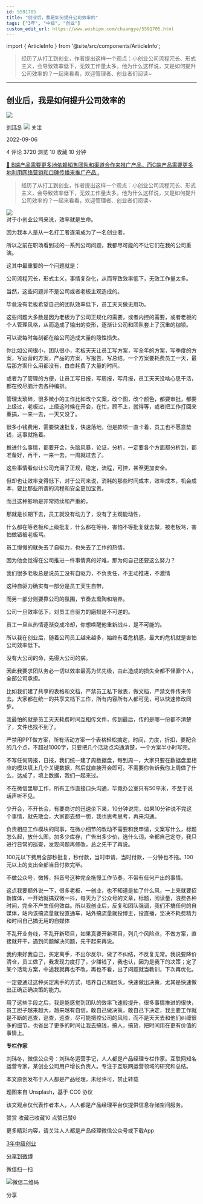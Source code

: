 ```yaml
---
id: 5591705
title: "创业后，我是如何提升公司效率的"
tags: ["3年", "中级", "创业"]
custom_edit_url: https://www.woshipm.com/chuangye/5591705.html
---
```

import { ArticleInfo } from '@site/src/components/ArticleInfo';

<ArticleInfo
    author="刘玮冬"
    authorLink="https://www.woshipm.com/u/55434"
    published="2022-09-06"
    views={3720}
    comments={4}
    collects={10}
/>

> 经历了从打工到创业，作者提出这样一个观点：小创业公司流程冗长、形式主义，会导致效率低下，无效工作量太多。他为什么这样说，又是如何提升公司效率的？一起来看看，欢迎管理者、创业者们阅读~

---

## 创业后，我是如何提升公司效率的

[![](https://image.woshipm.com/wp-files/2015/10/66662.jpg!/both/72x72)](https://www.woshipm.com/u/55434)

[刘玮冬](https://www.woshipm.com/u/55434) ![](https://static.woshipm.com/tag/1121_1@2x.png) 关注

2022-09-06

4 评论 3720 浏览 10 收藏 10 分钟

[🔗 B端产品需要更多地依赖销售团队和渠道合作来推广产品，而C端产品需要更多地利用网络营销和口碑传播来推广产品..](https://ke.qidianla.com/courses/bcpm)

> 经历了从打工到创业，作者提出这样一个观点：小创业公司流程冗长、形式主义，会导致效率低下，无效工作量太多。他为什么这样说，又是如何提升公司效率的？一起来看看，欢迎管理者、创业者们阅读~

![](https://image.woshipm.com/wp-files/2022/09/yJJaL2pDoPP1SSPmQs89.jpg)  
对于小创业公司来说，效率就是生命。

因为我本人是从一名打工者逐渐成为了一名创业者。

所以之前在职场看到过的一系列公司问题，我都尽可能的不让它们在我的公司重演。

这其中最重要的一个问题就是：

公司流程冗长，形式主义，事情复杂化，从而导致效率低下，无效工作量太多。

当然，这些问题并不是公司或者老板主观造成的。

毕竟没有老板希望自己的团队效率低下，员工天天做无用功。

这些问题大多数是因为老板为了公司正规化的需要，或者内控的需要，或者老板的个人管理风格，从而造成了输出的变形，逐渐让公司和团队套上了沉重的枷锁。

可以说每时每刻都在给公司造成大量的隐性损失。

你比如公司很小，团队很小，老板天天让员工写方案，写全年的方案，写季度的方案，写运营的方案，产品的方案，写报告，写总结。一个方案要耗费员工一天，最后那方案什么用都没有，白白耗费了大量的时间。

或者为了管理的方便，让员工写日报，写周报，写月报，员工天天没啥心思干活，都在绞尽脑汁去各种编排。

管理太琐碎，很多微小的工作比如改个文案，改个图，改个颜色，都要审批，都要上级过，老板过，上级这时候在开会，在忙，顾不上，就得等，或者把工作打回来重搞，一来一去，一天又没了。

很多小钱费用，需要快速批复，快速落地，但是款项一直卡着，员工也不愿意垫钱，这事就拖着。

推进什么事情，都要开会，头脑风暴，论证，分析，一定要各个方面都分析到，都准备好，再干，一来一去，一周就过去了。

这些事情看似让公司充满了正规，稳定，流程，可控，甚至更加安全。

但却也让效率变得低下，对于公司来说，消耗的那些时间成本，效率成本，机会成本，要比那些所谓的流程和安全更加宝贵。

而且这种影响是非常持续和严重的，

那就是长期下去，员工就没有动力了，没有了主观能动性，

什么都在等老板和上级批复，什么都在等待，害怕不等批复就去做，被老板骂，害怕做错被老板骂。

员工慢慢的就失去了自驱力，也失去了工作的热情。

因为他会觉得在公司推进一件事情真的好难，那为何自己还要这么努力？

我们很多老板总是说员工没有自驱力，不负责任，不主动推进，不激情

这种自驱力确实有一部分是员工天生自带，

而另一部分则要靠公司的氛围，节奏去熏陶和培养。

公司一旦效率低下，对员工自驱力的磨损是不可逆的。

员工一旦从热情逐渐变成冷却，你想唤醒他重新战斗，是不可能的。

所以我在创业后，随着公司员工越来越多，始终有着危机感，最大的危机就是害怕公司效率低下。

没有大公司的命，先得大公司的病。

因此我要求团队务必一切以效率最高为优先级，由此造成的损失全都不怪罪个人，全部公司承担。

比如我们建了共享的表格和文档，严禁员工私下做表，做文档，严禁文件传来传去。大家都在统一的共享文档下工作，所有内容所有人都可见，可以快速修改同步。

我最怕的就是员工天天耗费时间互相传文件，传到最后，传的是哪一份都不清楚了，文件也找不到了。

严禁用PPT做方案，所有活动方案一个表格轻松搞定，时间，力度，折扣，要配合的几个点，不超过1000字，只要把几个活动点沟通清楚，一个方案半小时写完。

不写任何周报，日报，我们统一建了周数据盘，每到周一，大家只要在数据盘里相应的模块填上几个关键数据，然后就直接开会即可。不需要你告诉我你上周做了什么，达成了，填上数据，我们一起来过。

不在微信里聊工作，所有工作直接口头沟通，毕竟办公室只有50平米，不至于说话声听不见。

少开会，不开长会，有要商讨的迅速坐下来，10分钟说完，如果10分钟说不完这个事情，就先散会，大家都去想一想，我也思考思考，再来沟通。

负责相应工作模块的同事，在微小细节的改动不需要和我申请，文案写什么，标题怎么起，放什么图，加多少库存，广告出多少价，选什么词，全都自己定夺，我只进行日常的巡查，发现问题再修改，总之先干了再说。

100元以下费用全部秒批复，秒付款，当时申请，当时付款，一分钟也不拖。100元以上的支出全部当日付款完毕。

不做公众号，微博，抖音号这种完全拖慢工作节奏，不带有任何产出的事情。

这点我要额外说一下，很多老板，一创业，也不知道是抽了什么风，一上来就要招新媒体，一开始就搞双微一抖，每天为了公众号的文章，标题，阅读量，浪费各种时间，完全不产生任何效益。所以我创业后，反复和团队强调，我们不搞任何的自媒体，站内该搞流量就投直通车，站外搞流量就投博主，投直播，坚决不耗费精力和时间自己搞无用的自媒体

不乱开业务线，不乱开新项目，如果真要开新项目，列几个风险点，不做方案，直接就开干，遇到问题解决问题，先干起来再说。

我约束好我自己，买定离手，不出尔反尔，做了不纠结，不反复无常。我说要降价清仓，员工做了，我发现力度打了，少赚钱了，我也认，因为是我下的决策；定了某个活动方案，中途我就再也不改，再也不看，出了问题就当教训，下次再优化。

一定要通过这种买定离手的方式，培养自己和团队，快速做出决策，尤其是快速做出正确正确决策的能力。

用了这些手段之后，我是能感觉到团队的效率飞速般提升，很多事情推进的很快，员工胆子越来越大，越来越有自信，敢自己做决策，敢自己下决定，我主要工作就是不断的巡查，巡查，巡查，尽可能把控公司的风险，而不是天天去和他们纠缠很多的细节。也省出了更多的时间让我去搞钱，搞人，搞货，把时间用在更有价值的事情上。

**专栏作家**

刘玮冬，微信公众号：刘玮冬运营手记，人人都是产品经理专栏作家。互联网知名运营专家，某创业公司用户增长负责人。专注于互联网运营领域的研究和总结。

本文原创发布于人人都是产品经理，未经许可，禁止转载

题图来自 Unsplash，基于 CC0 协议

该文观点仅代表作者本人，人人都是产品经理平台仅提供信息存储空间服务。

赞赏 收藏已收藏10 点赞已赞6

更多精彩内容，请关注人人都是产品经理微信公众号或下载App

[3年](https://www.woshipm.com/tag/3%e5%b9%b4)[中级](https://www.woshipm.com/tag/%e4%b8%ad%e7%ba%a7)[创业](https://www.woshipm.com/tag/venture)

[分享到微博](https://service.weibo.com/share/share.php?appkey=2775287854&title=创业后，我是如何提升公司效率的&url=https://www.woshipm.com/chuangye/5591705.html&pic=https://image.woshipm.com/wp-files/2022/09/yJJaL2pDoPP1SSPmQs89.jpg)

微信扫一扫

![微信二维码](https://api.pwmqr.com/qrcode/create/?url=https://www.woshipm.com/chuangye/5591705.html)

分享